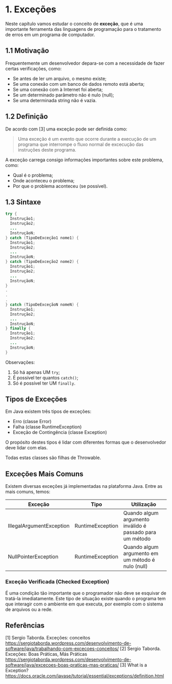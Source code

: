 # 1. Exceções

Neste capítulo vamos estudar o conceito de **exceção**, que é
uma importante ferramenta das linguagens de programação para o
tratamento de erros em um programa de computador.

## 1.1 Motivação

Frequentemente um desenvolvedor depara-se com a necessidade de
fazer certas verificações, como:

* Se antes de ler um arquivo, o mesmo existe;
* Se uma conexão com um banco de dados remoto está aberta;
* Se uma conexão com à Internet foi aberta;
* Se um determinado parâmetro não é nulo (null);
* Se uma determinada string não é vazia.

## 1.2 Definição

De acordo com [3] uma exceção pode ser definida como:

> Uma exceção é um evento que ocorre durante a execução de
um programa que interrompe o fluxo normal de excecução das
instruções deste programa.

A exceção carrega consigo informações importantes sobre este
problema, como:

* Qual é o problema;
* Onde aconteceu o problema;
* Por que o problema aconteceu (se possível).

## 1.3 Sintaxe

```java
try {
  Instrução1;
  Instrução2;
  ...
  InstruçãoN;
} catch (TipoDeExceção1 nome1) {
  Instrução1;
  Instrução2;
  ...
  InstruçãoN;  
} catch (TipoDeExceção2 nome2) {
  Instrução1;
  Instrução2;
  ...
  InstruçãoN;
}
.
.
.
} catch (TipoDeExceçãoN nomeN) {
  Instrução1;
  Instrução2;
  ...
  InstruçãoN;
} finally {
  Instrução1;
  Instrução2;
  ...
  InstruçãoN;
}
```

Observações:

1. Só há apenas UM ```try```;
2. É possível ter quantos ```catch()```;
3. Só é possível ter UM ```finally```.


## Tipos de Exceções

Em Java existem três tipos de exceções:

* Erro (classe Error)
* Falha (classe RuntimeException)
* Exceção de Contingência (classe Exception)

O propósito destes tipos é lidar com diferentes formas que o
desenvolvedor deve lidar com elas.

Todas estas classes são filhas de Throwable.


## Exceções Mais Comuns

Existem diversas exceções já implementadas na plataforma Java.
Entre as mais comuns, temos:

|Exceção | Tipo | Utilização |
|--------|------|------------|
|IllegalArgumentException | RuntimeException | Quando algum argumento inválido é passado para um método |
|NullPointerException | RuntimeException | Quando algum argumento em um método é nulo (null) |


### Exceção Verificada (Checked Exception)

É uma condição tão importante que o programador não deve se
esquivar de tratá-la imediatamente. Este tipo de situação existe
quando o programa tem que interagir com o ambiente em que
executa, por exemplo com o sistema de arquivos ou a rede.


## Referências

[1] Sergio Taborda. Exceções: conceitos https://sergiotaborda.wordpress.com/desenvolvimento-de-software/java/trabalhando-com-excecoes-conceitos/
[2] Sergio Taborda. Exceções: Boas Práticas, Más Práticas https://sergiotaborda.wordpress.com/desenvolvimento-de-software/java/excecoes-boas-praticas-mas-praticas/
[3] What is a Exception? https://docs.oracle.com/javase/tutorial/essential/exceptions/definition.html
